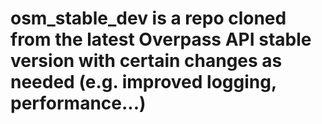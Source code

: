 # osm_stable_dev is a repo cloned from the latest Overpass API stable version with certain changes as needed (e.g. improved logging, performance...)
